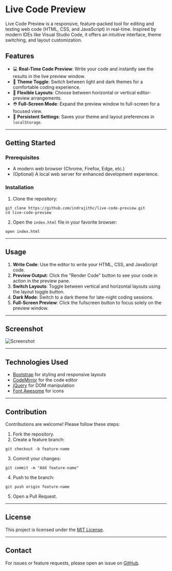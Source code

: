 # Live Code Preview

Live Code Preview is a responsive, feature-packed tool for editing and testing web code (HTML, CSS, and JavaScript) in real-time. Inspired by modern IDEs like Visual Studio Code, it offers an intuitive interface, theme switching, and layout customization.

## Features

- 💻 **Real-Time Code Preview**: Write your code and instantly see the results in the live preview window.
- 🎨 **Theme Toggle**: Switch between light and dark themes for a comfortable coding experience.
- 🔀 **Flexible Layouts**: Choose between horizontal or vertical editor-preview arrangements.
- ⛑️ **Full-Screen Mode**: Expand the preview window to full-screen for a focused view.
- 📂 **Persistent Settings**: Saves your theme and layout preferences in `localStorage`.

---

## Getting Started

### Prerequisites

- A modern web browser (Chrome, Firefox, Edge, etc.)
- (Optional) A local web server for enhanced development experience.

### Installation

1. Clone the repository:
```
git clone https://github.com/indrajithc/live-code-preview.git
cd live-code-preview
```

2. Open the `index.html` file in your favorite browser:
```
open index.html
```

---

## Usage

1. **Write Code**: Use the editor to write your HTML, CSS, and JavaScript code.
2. **Preview Output**: Click the "Render Code" button to see your code in action in the preview pane.
3. **Switch Layouts**: Toggle between vertical and horizontal layouts using the layout toggle button.
4. **Dark Mode**: Switch to a dark theme for late-night coding sessions.
5. **Full-Screen Preview**: Click the fullscreen button to focus solely on the preview window.

---

## Screenshot

![Screenshot](screenshot.png)

---

## Technologies Used

- [Bootstrap](https://getbootstrap.com/) for styling and responsive layouts
- [CodeMirror](https://codemirror.net/) for the code editor
- [jQuery](https://jquery.com/) for DOM manipulation
- [Font Awesome](https://fontawesome.com/) for icons

---

## Contribution

Contributions are welcome! Please follow these steps:

1. Fork the repository.
2. Create a feature branch:
```
git checkout -b feature-name
```

3. Commit your changes:
```
git commit -m "Add feature-name"
```

4. Push to the branch:
```
git push origin feature-name
```

5. Open a Pull Request.

---

## License

This project is licensed under the [MIT License](LICENSE).

---

## Contact

For issues or feature requests, please open an issue on [GitHub](https://github.com/indrajithc/live-code-preview/issues).
